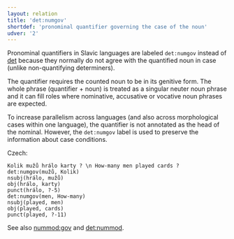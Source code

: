 ```yaml
---
layout: relation
title: 'det:numgov'
shortdef: 'pronominal quantifier governing the case of the noun'
udver: '2'
---
```


Pronominal quantifiers in Slavic languages are labeled `det:numgov` instead of [det]()
because they normally do not agree with the quantified noun in case
(unlike non-quantifying determiners).

The quantifier requires the counted noun to be in its genitive form.
The whole phrase (quantifier + noun) is treated as a singular neuter noun phrase
and it can fill roles where nominative, accusative or vocative noun phrases are expected.

To increase parallelism across languages (and also across morphological cases within one language),
the quantifier is not annotated as the head of the nominal. However, the `det:numgov` label is used
to preserve the information about case conditions.

Czech:

~~~ sdparse
Kolik mužů hrálo karty ? \n How-many men played cards ?
det:numgov(mužů, Kolik)
nsubj(hrálo, mužů)
obj(hrálo, karty)
punct(hrálo, ?-5)
det:numgov(men, How-many)
nsubj(played, men)
obj(played, cards)
punct(played, ?-11)
~~~

See also [nummod:gov]() and [det:nummod]().

<!-- Interlanguage links updated So kvě 14 19:03:28 CEST 2022 -->
